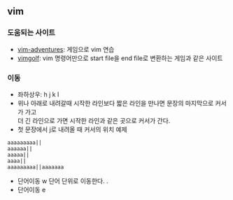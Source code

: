 ## vim

### 도움되는 사이트
- [vim-adventures](https://vim-adventures.com/): 게임으로 vim 연습
- [vimgolf](https://vimgolf.com/): vim 명령어만으로 start file을 end file로 변환하는 게임과 같은 사이트


### 이동
- 좌하상우: h j k l
- 위나 아래로 내려갈때 시작한 라인보다 짧은 라인을 만나면 문장의 마지막으로 커서가 가고  
더 긴 라인으로 가면 시작한 라인과 같은 곳으로 커서가 간다.
- 첫 문장에서 j로 내려올 때 커서의 위치 예제
```
aaaaaaaaa||
aaaaaa||
aaaaa||
aaaa||
aaaaaaaaa||aaaaaaa
```

- 단어이동 w
단어 단위로 이동한다.
.
- 단어이동 e
